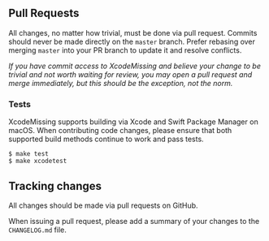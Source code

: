 ## Pull Requests

All changes, no matter how trivial, must be done via pull request. Commits
should never be made directly on the `master` branch. Prefer rebasing over
merging `master` into your PR branch to update it and resolve conflicts.

_If you have commit access to XcodeMissing and believe your change to be trivial
and not worth waiting for review, you may open a pull request and merge
immediately, but this should be the exception, not the norm._

### Tests

XcodeMissing supports building via Xcode and Swift Package Manager on macOS. When contributing code changes, please
ensure that both supported build methods continue to work and pass tests.

```shell
$ make test
$ make xcodetest
```

## Tracking changes

All changes should be made via pull requests on GitHub.

When issuing a pull request, please add a summary of your changes to
the `CHANGELOG.md` file.